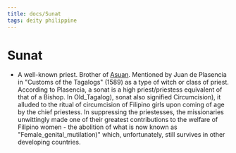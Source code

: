 ```yaml
---
title: docs/Sunat
tags: deity philippine
---
```


# Sunat
- A well-known priest. Brother of [Asuan](Asuan.md). Mentioned by Juan de Plasencia in "Customs of the Tagalogs" (1589) as a type of witch or class of priest. According to Plasencia, a sonat is a high priest/priestess equivalent of that of a Bishop. In Old_Tagalog), sonat also signified Circumcision), it alluded to the ritual of circumcision of Filipino girls upon coming of age by the chief priestess. In suppressing the priestesses, the missionaries unwittingly made one of their greatest contributions to the welfare of Filipino women - the abolition of what is now known as "Female_genital_mutilation)" which, unfortunately, still survives in other developing countries.